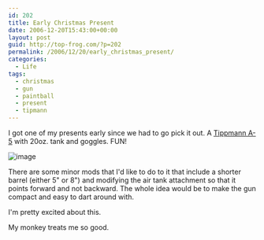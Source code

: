 ```yaml
---
id: 202
title: Early Christmas Present
date: 2006-12-20T15:43:00+00:00
layout: post
guid: http://top-frog.com/?p=202
permalink: /2006/12/20/early_christmas_present/
categories:
  - Life
tags:
  - christmas
  - gun
  - paintball
  - present
  - tipmann
---
```

I got one of my presents early since we had to go pick it out. A [Tippmann A-5](http://www.tippmann.com/product_guide/markerDetails.aspx?categoryid=1) with 20oz. tank and goggles. FUN!

![image](https://top-frog.com/images/articles/a-5.jpg)



There are some minor mods that I'd like to do to it that include a shorter barrel (either 5" or 8") and modifying the air tank attachment so that it points forward and not backward. The whole idea would be to make the gun compact and easy to dart around with.

I'm pretty excited about this. 

My monkey treats me so good.